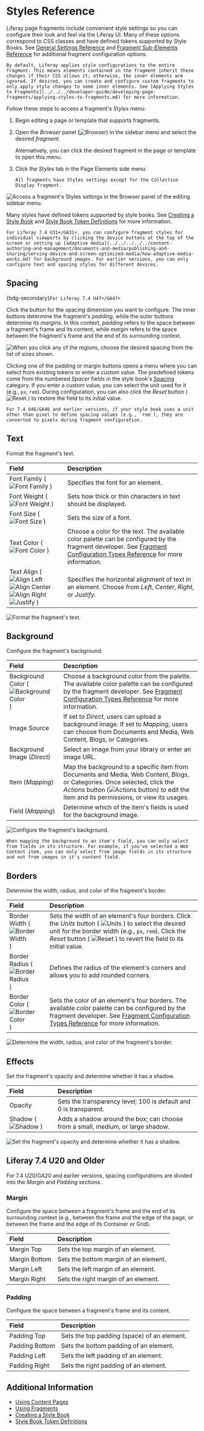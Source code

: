 # Styles Reference

Liferay page fragments include convenient style settings so you can configure their look and feel via the Liferay UI. Many of these options correspond to CSS classes and have defined tokens supported by Style Books. See [General Settings Reference](./general-settings-reference.md) and [Fragment Sub-Elements Reference](./fragment-sub-elements-reference.md) for additional fragment configuration options.

```{note}
By default, Liferay applies style configurations to the entire fragment. This means elements contained in the fragment inherit these changes if their CSS allows it; otherwise, the inner elements are ignored. If desired, you can create and configure custom fragments to only apply style changes to some inner elements. See [Applying Styles to Fragments](../../../developer-guide/developing-page-fragments/applying-styles-to-fragments.md) for more information.
```

Follow these steps to access a fragment's *Styles* menu:

1. Begin editing a page or template that supports fragments.

1. Open the *Browser* panel (![Browser](../../../../../images/icon-hierarchy.png)) in the sidebar menu and select the desired *fragment*.

   Alternatively, you can click the desired fragment in the page or template to open this menu.

1. Click the *Styles* tab in the Page Elements side menu.

   ```{note}
   All fragments have Styles settings except for the Collection Display fragment.
   ```

![Access a fragment's Styles settings in the Browser panel of the editing sidebar menu.](./styles-reference/images/01.png)

Many styles have defined tokens supported by style books. See [Creating a Style Book](../../../../site-appearance/style-books/using-a-style-book-to-standardize-site-appearance.md) and [Style Book Token Definitions](../../../../site-appearance/style-books/developer-guide/style-book-token-definitions.md) for more information.

```{note}
For Liferay 7.4 U31+/GA31+, you can configure fragment styles for individual viewports by clicking the device buttons at the top of the screen or setting up [adaptive media](../../../../../content-authoring-and-management/documents-and-media/publishing-and-sharing/serving-device-and-screen-optimized-media/how-adaptive-media-works.md) for background images. For earlier versions, you can only configure text and spacing styles for different devices.
```

## Spacing

{bdg-secondary}`For Liferay 7.4 U47+/GA47+`

Click the button for the spacing dimension you want to configure. The inner buttons determine the fragment's *padding*, while the outer buttons determine its *margins*. In this context, *padding* refers to the space between a fragment's frame and its content, while *margin* refers to the space between the fragment's frame and the end of its surrounding context.

![When you click any of the regions, choose the desired spacing from the list of sizes shown.](./styles-reference/images/02.png)

Clicking one of the padding or margin buttons opens a menu where you can select from existing tokens or enter a custom value. The predefined tokens come from the numbered *Spacer* fields in the style book's [Spacing](../../../../site-appearance/style-books/using-a-style-book-to-standardize-site-appearance.md#spacing) category. If you enter a custom value, you can select the unit used for it (e.g., `px`, `rem`). During configuration, you can also click the *Reset* button ( ![Reset](../../../../../images/icon-restore.png) ) to restore the field to its initial value.

```{note}
For 7.4 U46/GA46 and earlier versions, if your style book uses a unit other than pixel to define spacing values (e.g., `rem`), they are converted to pixels during fragment configuration.
```

## Text

Format the fragment's text.

| Field | Description |
| :--- | :--- |
| Font Family ( ![Font Family](../../../../../images/icon-font-family.png) ) | Specifies the font for an element. |
| Font Weight ( ![Font Weight](../../../../../images/icon-font-weight.png) ) | Sets how thick or thin characters in text should be displayed. |
| Font Size ( ![Font Size](../../../../../images/icon-font-size.png) ) | Sets the size of a font. |
| Text Color ( ![Font Color](../../../../../images/icon-color-circle.png) ) | Choose a color for the text. The available color palette can be configured by the fragment developer. See [Fragment Configuration Types Reference](../../../../developer-guide/reference/fragments/fragment-configuration-types-reference.md) for more information. |
| Text Align ( ![Align Left](../../../../../images/icon-align-left.png) ![Align Center](../../../../../images/icon-align-center.png) ![Align Right](../../../../../images/icon-align-right.png) ![Justify](../../../../../images/icon-align-justify.png) ) | Specifies the horizontal alignment of text in an element. Choose from *Left*, *Center*, *Right*, or *Justify*. |

![Format the fragment's text.](./styles-reference/images/03.png)

## Background

Configure the fragment's background.

| Field | Description |
| :--- | :--- |
| Background Color ( ![Background Color](../../../../../images/icon-color-circle.png) ) | Choose a background color from the palette. The available color palette can be configured by the fragment developer. See [Fragment Configuration Types Reference](../../../../developer-guide/reference/fragments/fragment-configuration-types-reference.md) for more information. |
| Image Source | If set to *Direct*, users can upload a background image. If set to *Mapping*, users can choose from Documents and Media, Web Content, Blogs, or Categories. |
| Background Image (*Direct*) | Select an image  from your library or enter an image URL. |
| Item (*Mapping*) | Map the background to a specific item from Documents and Media, Web Content, Blogs, or Categories. Once selected, click the *Actions* button (![Actions button](../../../../../images/icon-actions.png)) to edit the item and its permissions, or view its usages. |
| Field (*Mapping*) | Determine which of the item's fields is used for the background image. |

![Configure the fragment's background.](./styles-reference/images/04.png)

```{note}
When mapping the background to an item's field, you can only select from fields in its structure. For example, if you've selected a Web Content item, you can only select from image fields in its structure and not from images in it's content field.
```

## Borders

Determine the width, radius, and color of the fragment's border.

| Field | Description |
| :--- | :--- |
| Border Width ( ![Border Width](../../../../../images/icon-border-width.png) ) | Sets the width of an element's four borders. Click the *Units* button ( ![Units](../../../../../images/icon-code.png) ) to select the desired unit for the border width (e.g., `px`, `rem`). Click the *Reset* button ( ![Reset](../../../../../images/icon-restore.png) ) to revert the field to its initial value. |
| Border Radius ( ![Border Radius](../../../../../images/icon-corner-radius.png) ) | Defines the radius of the element's corners and allows you to add rounded corners. |
| Border Color ( ![Border Color](../../../../../images/icon-color-circle.png) ) | Sets the color of an element's four borders. The available color palette can be configured by the fragment developer. See [Fragment Configuration Types Reference](../../../../developer-guide/reference/fragments/fragment-configuration-types-reference.md) for more information. |

![Determine the width, radius, and color of the fragment's border.](./styles-reference/images/05.png)

## Effects

Set the fragment's opacity and determine whether it has a shadow.

| Field | Description |
| :--- | :--- |
| Opacity | Sets the transparency level; 100 is default and 0 is transparent. |
| Shadow ( ![Shadow](../../../../../images/icon-shadow.png) ) | Adds a shadow around the box; can choose from a small, medium, or large shadow. |

![Set the fragment's opacity and determine whether it has a shadow.](./styles-reference/images/06.png)

## Liferay 7.4 U20 and Older

For 7.4 U20/GA20 and earlier versions, spacing configurations are divided into the *Margin* and *Padding* sections.

### Margin

Configure the space between a fragment's frame and the end of its surrounding context (e.g., between the frame and the edge of the page, or between the frame and the edge of its Container or Grid).

| Field | Description |
| :--- | :--- |
| Margin Top | Sets the top margin of an element. |
| Margin Bottom | Sets the bottom margin of an element. |
| Margin Left | Sets the left margin of an element. |
| Margin Right | Sets the right margin of an element. |

### Padding

Configure the space between a fragment's frame and its content.

| Field | Description |
| :--- | :--- |
| Padding Top | Sets the top padding (space) of an element. |
| Padding Bottom | Sets the bottom padding of an element. |
| Padding Left | Sets the left padding of an element. |
| Padding Right | Sets the right padding of an element. |

## Additional Information

* [Using Content Pages](../../../using-content-pages.md)
* [Using Fragments](../../using-fragments.md)
* [Creating a Style Book](../../../../site-appearance/style-books/using-a-style-book-to-standardize-site-appearance.md)
* [Style Book Token Definitions](../../../../site-appearance/style-books/developer-guide/style-book-token-definitions.md)
